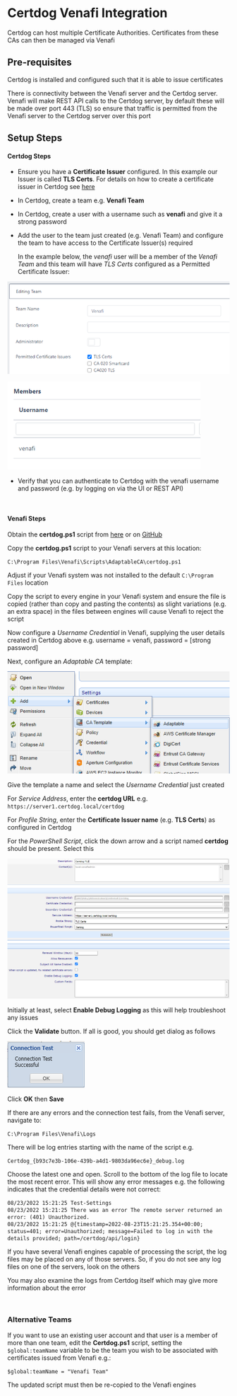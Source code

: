 # Certdog Venafi Integration



Certdog can host multiple Certificate Authorities. Certificates from these CAs can then be managed via Venafi  



## Pre-requisites

Certdog is installed and configured such that it is able to issue certificates  

There is connectivity between the Venafi server and the Certdog server. Venafi will make REST API calls to the Certdog server, by default these will be made over port 443 (TLS) so ensure that traffic is permitted from the Venafi server to the Certdog server over this port



## Setup Steps

#### Certdog Steps

* Ensure you have a **Certificate Issuer** configured. In this example our Issuer is called **TLS Certs**. For details on how to create a certificate issuer in Certdog see [here](create_local_certificate_issuer.html)

* In Certdog, create a team e.g. **Venafi Team**

* In Certdog, create a user with a username such as **venafi** and give it a strong password  

* Add the user to the team just created (e.g. Venafi Team) and configure the team to have access to the Certificate Issuer(s) required

  In the example below, the *venafi* user will be a member of the *Venafi Team* and this team will have *TLS Certs* configured as a Permitted Certificate Issuer:   

![image-20220823163146962](.\images\image-20220823163146962.png)

![image-20220823163310851](.\images\image-20220823163310851.png)

* Verify that you can authenticate to Certdog with the venafi username and password (e.g. by logging on via the UI or REST API)  

<br>

#### Venafi Steps

Obtain the **certdog.ps1** script from [here](https://krestfield.s3.eu-west-2.amazonaws.com/certdog/scripts/certdog.ps1) or on [GitHub](https://github.com/krestfield/certdog-venafi)  

Copy the **certdog.ps1** script to your Venafi servers at this location:

```
C:\Program Files\Venafi\Scripts\AdaptableCA\certdog.ps1
```

Adjust if your Venafi system was not installed to the default ``C:\Program Files`` location  

Copy the script to every engine in your Venafi system and ensure the file is copied (rather than copy and pasting the contents) as slight variations (e.g. an extra space) in the files between engines will cause Venafi to reject the script  

Now configure a *Username Credential* in Venafi, supplying the user details created in Certdog above e.g. username = venafi, password = [strong password]

Next, configure an *Adaptable CA* template:  

![image-20220823155035674](.\images\image-20220823155035674.png)

Give the template a name and select the *Username Credential* just created  

For *Service Address*, enter the **certdog URL** e.g. ``https://server1.certdog.local/certdog``

For *Profile String*, enter the **Certificate Issuer name** (e.g. **TLS Certs**) as configured in Certdog

For the *PowerShell Script*, click the down arrow and a script named **certdog** should be present. Select this

![image-20220823160926682](.\images\image-20220823160926682.png)

Initially at least, select **Enable Debug Logging** as this will help troubleshoot any issues  

Click the **Validate** button. If all is good, you should get dialog as follows

![image-20220823161936225](.\images\image-20220823161936225.png)

Click **OK** then **Save**

If there are any errors and the connection test fails, from the Venafi server, navigate to:

```
C:\Program Files\Venafi\Logs
```

There will be log entries starting with the name of the script e.g.

```
Certdog_{b93c7e3b-106e-439b-a4d1-9803da96ec6e}_debug.log
```

Choose the latest one and open. Scroll to the bottom of the log file to locate the most recent error. This will show any error messages e.g. the following indicates that the credential details were not correct:

```
08/23/2022 15:21:25 Test-Settings
08/23/2022 15:21:25 There was an error The remote server returned an error: (401) Unauthorized.
08/23/2022 15:21:25 @{timestamp=2022-08-23T15:21:25.354+00:00; status=401; error=Unauthorized; message=Failed to log in with the details provided; path=/certdog/api/login}
```

If you have several Venafi engines capable of processing the script, the log files may be placed on any of those servers. So, if you do not see any log files on one of the servers, look on the others  

You may also examine the logs from Certdog itself which may give more information about the error  

<br>

### Alternative Teams

If you want to use an existing user account and that user is a member of more than one team, edit the **Certdog.ps1** script, setting the ``$global:teamName`` variable to be the team you wish to be associated with certificates issued from Venafi e.g.:

```
$global:teamName = "Venafi Team"
```

The updated script must then be re-copied to the Venafi engines

<br>









